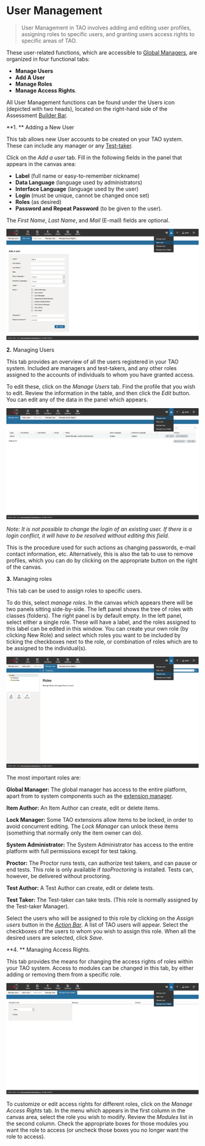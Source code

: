 <!--
created_at: 2016-12-15
authors:         
    - "Catherine Pease"
--> 

# User Management

>User Management in TAO involves adding and editing user profiles, assigning roles to specific users, and granting users access rights to specific areas of TAO.
 

These user-related functions, which are accessible to [Global Managers](../appendix/glossary.md#global-manager), are organized in four functional tabs: 

- **Manage Users**
- **Add A User**
- **Manage Roles**
- **Manage Access Rights**. 


All User Management functions can be found under the Users icon (depicted with two heads), located on the right-hand side of the Assessment [Builder Bar](../appendix/glossary.md#builder_bar). 


**1. ** Adding a New User

This tab allows new User accounts to be created on your TAO system. These can include any manager or any [Test-taker](../appendix/glossary.md#test-taker).

Click on the *Add a user* tab. Fill in the following fields in the panel that appears in the canvas area: 

- **Label** (full name or easy-to-remember nickname)
- **Data Language** (language used by administrators)
- **Interface Language** (language used by the user)
- **Login** (must be unique, cannot be changed once set)
- **Roles** (as desired) 
- **Password and Repeat Password** (to be given to the user). 
 
The *First Name*, *Last Name*, and *Mail* (E-mail) fields are optional.

![Adding a new User](../resources/backend/users/add-a-user.png)

**2.** Managing Users

This tab provides an overview of all the users registered in your TAO system. Included are managers and test-takers, and any other roles assigned to the accounts of individuals to whom you have granted access.

To edit these, click on the *Manage Users* tab. Find the profile that you wish to edit. Review the information in the table, and then click the *Edit* button. You can edit any of the data in the panel which appears.

![Managing Users](../resources/backend/users/manage-users.png)

*Note: It is not possible to change the login of an existing user. If there is a login conflict, it will have to be resolved without editing this field.*

This is the procedure used for such actions as changing passwords, e-mail contact information, etc. Alternatively, this is also the tab to use to remove profiles, which you can do by clicking on the appropriate button on the right of the canvas.

**3.** Managing roles

This tab can be used to assign roles to specific users. 

To do this, select *manage roles*. In the canvas which appears there will be two panels sitting side-by-side. The left panel shows the tree of roles with classes (folders). The right panel is by default empty. In the left panel, select either a single role. These will have a label, and the roles assigned to this label can be edited in this window. You can create your own role (by clicking New Role) and select which roles you want to be included by ticking the checkboxes next to the  role, or combination of roles which are to be assigned to the individual(s). 

![Managing Roles](../resources/backend/users/manage-roles.png)

The most important roles are:

**Global Manager:** The global manager has access to the entire platform, apart from to system components such as the [extension manager](../appendix/glossary.md#extensions-manager).

**Item Author:** An Item Author can create, edit or delete items.

**Lock Manager:** Some TAO extensions allow items to be locked, in order to avoid concurrent editing. The *Lock Manager* can unlock these items (something that normally only the item owner can do).

**System Administrator:** The System Administrator has access to the entire platform with full permissions except for test taking.

**Proctor:** The Proctor runs tests, can authorize test takers, and can pause or end tests. This role is only available if *taoProctoring* is installed. Tests can, however, be delivered without proctoring.

**Test Author:** A Test Author can create, edit or delete tests.

**Test Taker:** The Test-taker can take tests. (This role is normally assigned by the Test-taker Manager).

Select the users who will be assigned to this role by clicking on the *Assign users* button in the *[Action Bar](../appendix/glossary.md#action-bar)*. A list of TAO users will appear. Select the checkboxes of the users to whom you wish to assign this role. When all the desired users are selected, click *Save*.


**4. ** Managing Access Rights.

This tab provides the means for changing the access rights of roles within your TAO system. Access to modules can be changed in this tab, by either adding or removing them from a specific role.

![Managing Access Rights](../resources/backend/users/manage-access-rights.png)

To customize or edit access rights for different roles, click on the *Manage Access Rights* tab. In the menu which appears in the first column in the canvas area, select the role you wish to modify. Review the *Modules* list in the second column. Check the appropriate boxes for those modules you want the role to access (or uncheck those boxes you no longer want the role to access). 